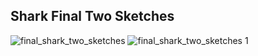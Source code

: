 ## Shark Final Two Sketches
![final_shark_two_sketches](https://github.com/1andreh/-SP24-IXD256-AndrewHuang/assets/158603689/c76c8ac0-735b-4256-a232-5e403452c068)
![final_shark_two_sketches 1](https://github.com/1andreh/-SP24-IXD256-AndrewHuang/assets/158603689/570f985b-f373-4189-b4f5-4e7050d764f2)
